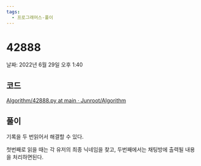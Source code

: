 ```yaml
---
tags:
  - 프로그래머스-풀이
---
```

# 42888

날짜: 2022년 6월 29일 오후 1:40

## 코드

[Algorithm/42888.py at main · Junroot/Algorithm](https://github.com/Junroot/Algorithm/blob/main/programmers/42888.py)

## 풀이

기록을 두 번읽어서 해결할 수 있다.

첫번째로 읽을 때는 각 유저의 최종 닉네임을 찾고, 두번째에서는 채팅방에 출력될 내용을 처리하면된다.
